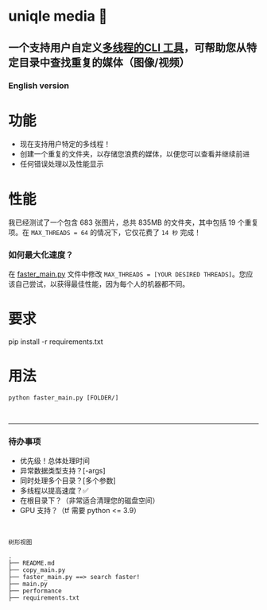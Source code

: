# uniqle media 📁
一个支持用户自定义[多线程的CLI 工具](https://github.com/eawlot3000/uniqle_media#performance)，可帮助您从特定目录中查找重复的媒体（图像/视频）
----
### English version


# 功能
* 现在支持用户特定的多线程！
* 创建一个重复的文件夹，以存储您浪费的媒体，以便您可以查看并继续前进
* 任何错误处理以及性能显示


# 性能
我已经测试了一个包含 683 张图片，总共 835MB 的文件夹，其中包括 19 个重复项。在 `MAX_THREADS = 64` 的情况下，它仅花费了 `14 秒` 完成！
### 如何最大化速度？
在 [faster_main.py](faster_main.py) 文件中修改 `MAX_THREADS = [YOUR DESIRED THREADS]`。您应该自己尝试，以获得最佳性能，因为每个人的机器都不同。

# 要求
pip install -r requirements.txt


# 用法
```
python faster_main.py [FOLDER/]
```


<br>

----
### 待办事项
* 优先级！总体处理时间
* 异常数据类型支持？[-args]
* 同时处理多个目录？[多个参数]
* 多线程以提高速度？✅
* 在根目录下？（非常适合清理您的磁盘空间）
* GPU 支持？（tf 需要 python <= 3.9）

<br>

`树形视图`
```
.
├── README.md
├── copy_main.py
├── faster_main.py ==> search faster!
├── main.py
├── performance
├── requirements.txt
```

